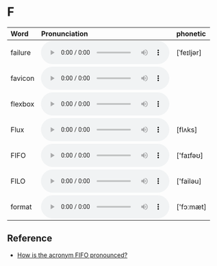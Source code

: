 
# F

| Word  | Pronunciation | phonetic |
| :-- | :-- | :-- |
| failure | <audio :src="$withBase('/audio/failure.mp3')" controls="controls" controlslist="nodownload"></audio> | [ˈfeɪljər] |
| favicon | <audio :src="$withBase('/audio/favicon.mp3')" controls="controls" controlslist="nodownload"></audio> |  |
| flexbox | <audio :src="$withBase('/audio/flexbox.mp3')" controls="controls" controlslist="nodownload"></audio> |  |
| Flux | <audio :src="$withBase('/audio/Flux.mp3')" controls="controls" controlslist="nodownload"></audio> | [flʌks] |
| FIFO | <audio :src="$withBase('/audio/FIFO.mp3')" controls="controls" controlslist="nodownload"></audio> | ['faɪfəʊ] |
| FILO | <audio :src="$withBase('/audio/FILO.mp3')" controls="controls" controlslist="nodownload"></audio> | ['failəu] |
| format | <audio :src="$withBase('/audio/format.mp3')" controls="controls" controlslist="nodownload"></audio> | ['fɔːmæt] |

## Reference

- [How is the acronym FIFO pronounced?](https://www.quora.com/How-is-the-acronym-FIFO-pronounced)
